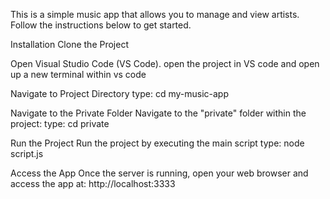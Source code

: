 


This is a simple music app  that allows you to manage and view artists. Follow the instructions below to get started.

Installation
Clone the Project

Open Visual Studio Code (VS Code).
open the project in VS code and open up a new terminal within vs code

Navigate to Project Directory
type: cd my-music-app

Navigate to the Private Folder
Navigate to the "private" folder within the project:
type: cd private

Run the Project
Run the project by executing the main script
type: node script.js

Access the App
Once the server is running, open your web browser and access the app at:
http://localhost:3333





